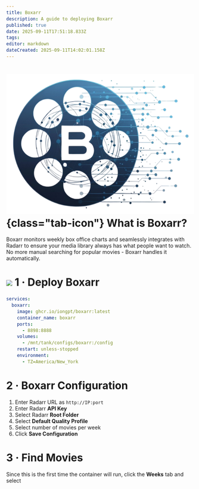 ```yaml
---
title: Boxarr
description: A guide to deploying Boxarr
published: true
date: 2025-09-11T17:51:18.833Z
tags: 
editor: markdown
dateCreated: 2025-09-11T14:02:01.158Z
---
```


# ![](/boxarr.png){class="tab-icon"} What is Boxarr?

Boxarr monitors weekly box office charts and seamlessly integrates with Radarr to ensure your media library always has what people want to watch. No more manual searching for popular movies - Boxarr handles it automatically.

# <img src="/docker.png" class="tab-icon"> 1 · Deploy Boxarr
```yaml
services:
  boxarr:
    image: ghcr.io/iongpt/boxarr:latest
    container_name: boxarr
    ports:
      - 8898:8888
    volumes:
      - /mnt/tank/configs/boxarr:/config
    restart: unless-stopped
    environment:
      - TZ=America/New_York
```

# 2 · Boxarr Configuration
1. Enter Radarr URL as `http://IP:port`
1. Enter Radarr **API Key**
1. Select Radarr **Root Folder**
1. Select **Default Quality Profile**
1. Select number of movies per week
1. Click **Save Configuration**

# 3 · Find Movies

Since this is the first time the container will run, click the **Weeks** tab and select 